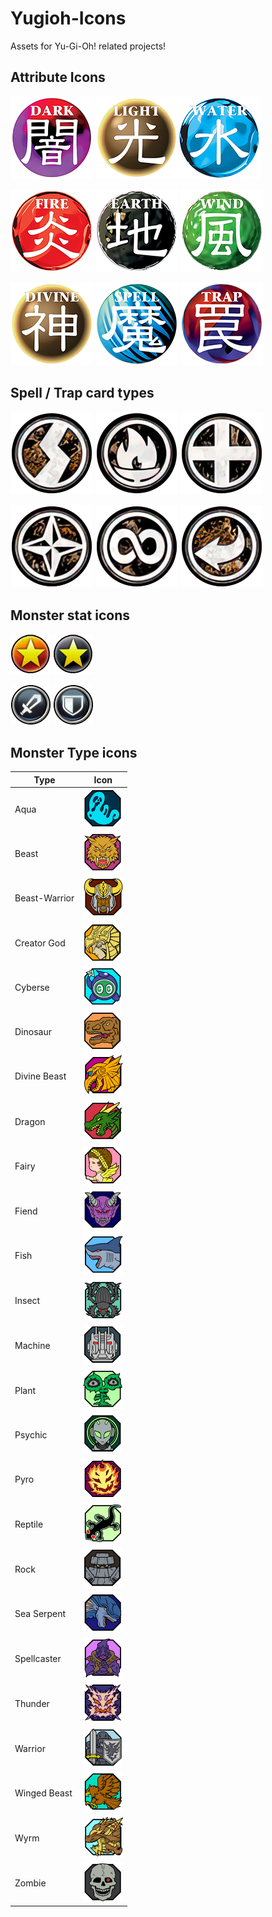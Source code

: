 # Yugioh-Icons

Assets for Yu-Gi-Oh! related projects!

## Attribute Icons

![Dark Attribute Icon](att_dark.png) ![Light Attribute Icon](att_light.png)![Water Attribute Icon](att_water.png) 

![Fire Attribute Icon](att_fire.png) ![Earth Attribute Icon](att_earth.png) ![Wind Attribute Icon](att_wind.png)

![Divine Attribute Icon](att_divine.png) ![Spell Icon](att_spell.png) ![Trap Icon](att_trap.png)

## Spell / Trap card types

![Quick-Play Spell Icon](st_quickplay.png) ![Ritual Spell Icon](st_ritual.png) ![Equip Spell Icon](st_equip.png)

![Field Spell Icon](st_field.png) ![Continuous Spell Icon](st_continuous.png) ![Counter Trap Icon](st_counter.png)

## Monster stat icons

![Level](stat_level.png) ![Rank](stat_rank.png)

![Attack](stat_atk.png) ![Defense](stat_def.png)

## Monster Type icons

| Type | Icon |
| ---- | ---- |
| Aqua | ![aqua](type_aqua.png) |
| Beast | ![beast](type_beast.png) |
| Beast-Warrior | ![beast-warrior](type_beast_warrior.png) |
| Creator God | ![creator god](type_creator_god.png) |
| Cyberse | ![cyberse](type_cyberse.png) |
| Dinosaur | ![dinosaur](type_dinosaur.png) |
| Divine Beast | ![divine beast](type_divine_beast.png) |
| Dragon | ![dragon](type_dragon.png) |
| Fairy | ![fairy](type_fairy.png) |
| Fiend | ![fiend](type_fiend.png) |
| Fish | ![fish](type_fish.png) |
| Insect | ![insect](type_insect.png) |
| Machine | ![machine](type_machine.png) |
| Plant | ![plant](type_plant.png) |
| Psychic | ![psychic](type_psychic.png) |
| Pyro | ![pyro](type_pyro.png) |
| Reptile | ![reptile](type_reptile.png) |
| Rock | ![rock](type_rock.png) |
| Sea Serpent | ![sea serpent](type_sea_serpent.png) |
| Spellcaster | ![spellcaster](type_spellcaster.png) |
| Thunder | ![thunder](type_thunder.png) |
| Warrior | ![warrior](type_warrior.png) |
| Winged Beast | ![winged beast](type_winged_beast.png) |
| Wyrm | ![wyrm](type_wyrm.png) |
| Zombie | ![zombie](type_zombie.png) |
